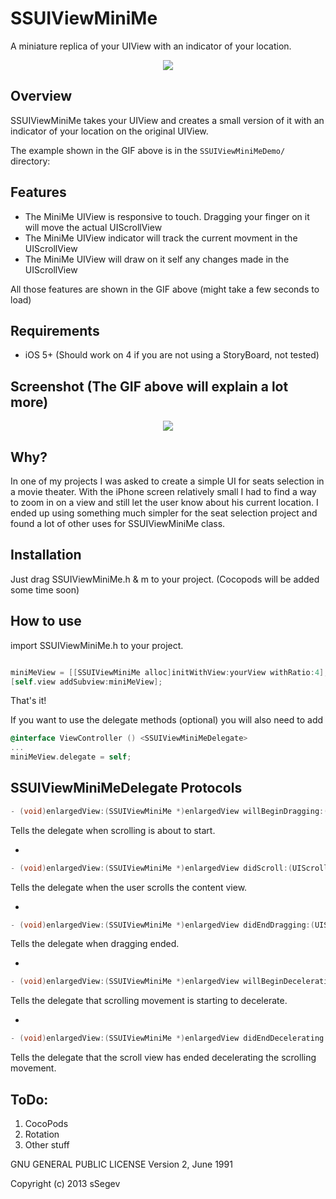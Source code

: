 SSUIViewMiniMe
==============

A miniature replica of your UIView with an indicator of your location.

<p align="center">
  <img src="https://f.cloud.github.com/assets/3911009/1750211/28086d6a-657b-11e3-9b9b-352c350ea7a3.gif">
</p>

Overview
--------
SSUIViewMiniMe takes your UIView and creates a small version of it with an indicator of your location on the original UIView.

The example shown in the GIF above is in the `SSUIViewMiniMeDemo/` directory:

Features
--------
- The MiniMe UIView is responsive to touch. Dragging your finger on it will move the actual UIScrollView
- The MiniMe UIView indicator will track the current movment in the UIScrollView
- The MiniMe UIView will draw on it self any changes made in the UIScrollView

All those features are shown in the GIF above (might take a few seconds to load)

Requirements
------------
- iOS 5+ (Should work on 4 if you are not using a StoryBoard, not tested)

Screenshot (The GIF above will explain a lot more)
-----------
<p align="center">
<img src="https://f.cloud.github.com/assets/3911009/1750212/280acf4c-657b-11e3-9efb-b9ec8ce3f113.png">
</p>

Why?
---
In one of my projects I was asked to create a simple UI for seats selection in a movie theater. 
With the iPhone screen relatively small I had to find a way to zoom in on a view and still let the user know about his 
current location. I ended up using something much simpler for the seat selection project and found a lot of other uses for SSUIViewMiniMe class.

Installation
------------
Just drag SSUIViewMiniMe.h & m to your project. (Cocopods will be added some time soon)

How to use
----------
import SSUIViewMiniMe.h to your project.

```Objective-C

miniMeView = [[SSUIViewMiniMe alloc]initWithView:yourView withRatio:4]; // ratio is the size of the miniMe view you want to create. UIView size \ ratio = UIViewMiniMe size
[self.view addSubview:miniMeView];
```
That's it!

If you want to use the delegate methods (optional) you will also need to add
```Objective-C
@interface ViewController () <SSUIViewMiniMeDelegate>
...
miniMeView.delegate = self;
```

SSUIViewMiniMeDelegate Protocols
-

```Objective-C
- (void)enlargedView:(SSUIViewMiniMe *)enlargedView willBeginDragging:(UIScrollView *)scrollView;
```
Tells the delegate when scrolling is about to start.

-

```Objective-C
- (void)enlargedView:(SSUIViewMiniMe *)enlargedView didScroll:(UIScrollView *)scrollView;
```
Tells the delegate when the user scrolls the content view.

-

```Objective-C
- (void)enlargedView:(SSUIViewMiniMe *)enlargedView didEndDragging:(UIScrollView *)scrollView;
```
Tells the delegate when dragging ended.


-

```Objective-C
- (void)enlargedView:(SSUIViewMiniMe *)enlargedView willBeginDecelerating:(UIScrollView *)scrollView;
```

Tells the delegate that scrolling movement is starting to decelerate.

-

```Objective-C
- (void)enlargedView:(SSUIViewMiniMe *)enlargedView didEndDecelerating:(UIScrollView *)scrollView;
```
Tells the delegate that the scroll view has ended decelerating the scrolling movement.


ToDo:
-----
1. CocoPods
2. Rotation
3. Other stuff

GNU GENERAL PUBLIC LICENSE Version 2, June 1991

Copyright (c) 2013 sSegev
